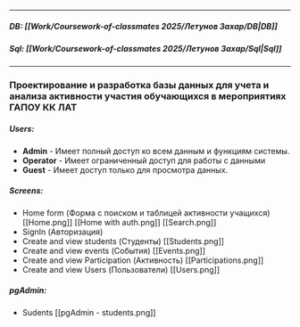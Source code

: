 
___
##### DB: [[Work/Coursework-of-classmates 2025/Летунов Захар/DB|DB]]
##### Sql: [[Work/Coursework-of-classmates 2025/Летунов Захар/Sql|Sql]]
___
### Проектирование и разработка базы данных для учета и анализа активности участия обучающихся в мероприятиях ГАПОУ КК ЛАТ
##### Users:
- **Admin** -  Имеет полный доступ ко всем данным и функциям системы.
- **Operator** - Имеет ограниченный доступ для работы с данными
- **Guest** - Имеет доступ только для просмотра данных.

##### Screens:
- Home form (Форма с поиском и таблицей активности учащихся) [[Home.png]] [[Home with auth.png]] [[Search.png]]
- SignIn (Авторизация)
- Create and view students (Студенты) [[Students.png]]
- Create and view events (События) [[Events.png]]
- Create and view Participation (Активность) [[Participations.png]]
- Create and view Users (Пользователи) [[Users.png]]

##### pgAdmin:
- Sudents [[pgAdmin - students.png]]